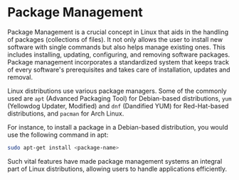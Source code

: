 # Package Management 

Package Management is a crucial concept in Linux that aids in the handling of packages (collections of files). It not only allows the user to install new software with single commands but also helps manage existing ones. This includes installing, updating, configuring, and removing software packages. Package management incorporates a standardized system that keeps track of every software's prerequisites and takes care of installation, updates and removal.

Linux distributions use various package managers. Some of the commonly used are `apt` (Advanced Packaging Tool) for Debian-based distributions, `yum` (Yellowdog Updater, Modified) and `dnf` (Dandified YUM) for Red-Hat-based distributions, and `pacman` for Arch Linux.

For instance, to install a package in a Debian-based distribution, you would use the following command in apt:

```bash
sudo apt-get install <package-name>
```

Such vital features have made package management systems an integral part of Linux distributions, allowing users to handle applications efficiently.